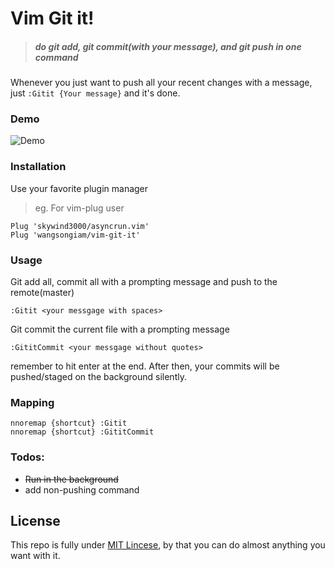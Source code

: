 # Vim Git it!
> ##### do git add, git commit(with your message), and git push in one command

Whenever you just want to push all your recent changes with a message, just
`:Gitit {Your message}` and it's done.
### Demo
![Demo](https://user-images.githubusercontent.com/19645990/30215615-84ae7510-947e-11e7-8887-db770bdfcae4.gif)

### Installation 
Use your favorite plugin manager
> eg. For vim-plug user
``` vim
Plug 'skywind3000/asyncrun.vim'
Plug 'wangsongiam/vim-git-it'
```
### Usage
Git add all, commit all with a prompting message and push to the remote(master)
```vim
:Gitit <your messgage with spaces>
```

Git commit the current file with a prompting message
```vim
:GititCommit <your messgage without quotes>
```

remember to hit enter at the end. After then, your commits will be pushed/staged
on the background silently.

### Mapping
```vim
nnoremap {shortcut} :Gitit 
nnoremap {shortcut} :GititCommit 
```



### Todos:
* ~~Run in the background~~
* add non-pushing command
## License
This repo is fully under [MIT Lincese](LICENSE), by that you can do almost
anything you want with it.
